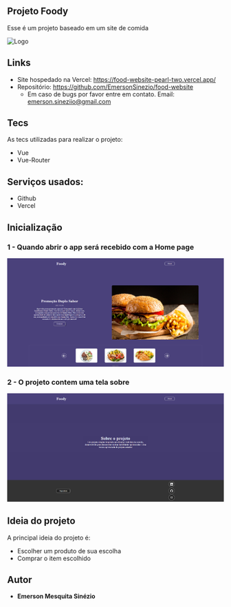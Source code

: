 ## Projeto Foody

Esse é um projeto baseado em um site de comida

![Logo](https://github.com/EmersonSinezio/foodWebsite/blob/main/public/Readme/FoodyLogo.png)

## Links

- Site hospedado na Vercel: https://food-website-pearl-two.vercel.app/
- Repositório: https://github.com/EmersonSinezio/food-website
  - Em caso de bugs por favor entre em contato. Email: emerson.sineziio@gmail.com

## Tecs

As tecs utilizadas para realizar o projeto:

- Vue
- Vue-Router

## Serviços usados:

- Github
- Vercel

## Inicialização

### 1 - Quando abrir o app será recebido com a Home page

![Homepage image](https://github.com/EmersonSinezio/Foody/blob/main/Readme/Foody_home.png)

### 2 - O projeto contem uma tela sobre

![About](https://github.com/EmersonSinezio/Foody/blob/main/Readme/Foody_about.png)

## Ideia do projeto

A principal ideia do projeto é:

- Escolher um produto de sua escolha
- Comprar o item escolhido

## Autor

- **Emerson Mesquita Sinézio**
